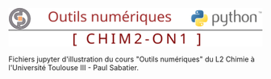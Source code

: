 [<img width="700px" src="./config/svg/logoDebut.svg"/>](#top)

Fichiers jupyter d'illustration du cours "Outils numériques" du L2 Chimie à l'Université Toulouse III - Paul Sabatier. 
